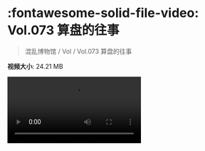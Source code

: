 # :fontawesome-solid-file-video: Vol.073 算盘的往事

> 混乱博物馆 / Vol / Vol.073 算盘的往事

**视频大小**: 24.21 MB

<div class="video"><video src="https://file.hsyhx.top/archive/混乱博物馆/Vol/073.mp4" controls preload>🤔 您的浏览器不支持 video 标签</video></div>